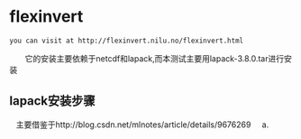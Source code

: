 # flexinvert
    you can visit at http://flexinvert.nilu.no/flexinvert.html
    
    它的安装主要依赖于netcdf和lapack,而本测试主要用lapack-3.8.0.tar进行安装
## lapack安装步骤
    主要借鉴于http://blog.csdn.net/mlnotes/article/details/9676269
    
        a.
